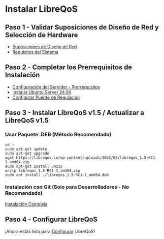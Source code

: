 # Instalar LibreQoS

## Paso 1 - Validar Suposiciones de Diseño de Red y Selección de Hardware

- [Suposiciones de Diseño de Red](docs-es/v2.0/design-es.md)
- [Requisitos del Sistema](docs-es/v2.0/requirements-es.md)

## Paso 2 - Completar los Prerrequisitos de Instalación

- [Configuración del Servidor - Prerrequisitos](docs-es/v2.0/prereq-es.md)
- [Instalar Ubuntu Server 24.04](/ubuntu-server-es.md)
- [Configurar Puente de Regulación](docs-es/v2.0/bridge-es.md)

## Paso 3 - Instalar LibreQoS v1.5 / Actualizar a LibreQoS v1.5

### Usar Paquete .DEB (Método Recomendado)

```
cd ~
sudo apt-get update
sudo apt-get upgrade
wget https://libreqos.io/wp-content/uploads/2025/08/libreqos_1.5-RC1-1_amd64.zip
sudo apt-get install unzip
unzip libreqos_1.5-RC1-1_amd64.zip
sudo apt install ./libreqos_1.5-RC1-1_amd64.deb
```

### Instalación con Git (Solo para Desarrolladores - No Recomendado)

[Instalación Compleja](docs-es/v2.0/git-install-es.md)

## Paso 4 - Configurar LibreQoS

¡Ahora estás listo para [Configurar](docs-es/v2.0/configuration-es.md) LibreQoS!
